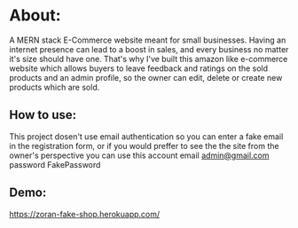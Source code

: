 # About:

A MERN stack E-Commerce website meant for small businesses. Having an internet presence can lead to a boost in sales, and every business no matter it's size should have one. That's why I've built this amazon like e-commerce website which allows buyers to leave feedback and ratings on the sold products and an admin profile, so the owner can edit, delete or create new products which are sold.

## How to use: 

This project dosen't use email authentication so you can enter a fake email in the registration form, or if you would preffer to see the the site from the owner's perspective you can use this account email admin@gmail.com password FakePassword

## Demo:

https://zoran-fake-shop.herokuapp.com/
